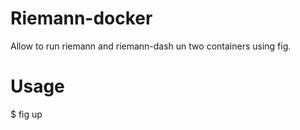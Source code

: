 Riemann-docker
==============


Allow to run riemann and riemann-dash un two containers using fig.


Usage
=====


 $ fig up
